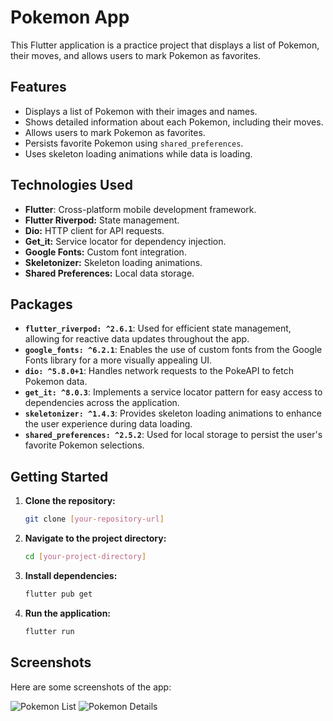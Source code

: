 # Pokemon App

This Flutter application is a practice project that displays a list of Pokemon, their moves, and allows users to mark Pokemon as favorites.

## Features

* Displays a list of Pokemon with their images and names.
* Shows detailed information about each Pokemon, including their moves.
* Allows users to mark Pokemon as favorites.
* Persists favorite Pokemon using `shared_preferences`.
* Uses skeleton loading animations while data is loading.

## Technologies Used

* **Flutter**: Cross-platform mobile development framework.
* **Flutter Riverpod:** State management.
* **Dio:** HTTP client for API requests.
* **Get_it:** Service locator for dependency injection.
* **Google Fonts:** Custom font integration.
* **Skeletonizer:** Skeleton loading animations.
* **Shared Preferences:** Local data storage.

## Packages

* **`flutter_riverpod: ^2.6.1`**: Used for efficient state management, allowing for reactive data updates throughout the app.
* **`google_fonts: ^6.2.1`**: Enables the use of custom fonts from the Google Fonts library for a more visually appealing UI.
* **`dio: ^5.8.0+1`**: Handles network requests to the PokeAPI to fetch Pokemon data.
* **`get_it: ^8.0.3`**: Implements a service locator pattern for easy access to dependencies across the application.
* **`skeletonizer: ^1.4.3`**: Provides skeleton loading animations to enhance the user experience during data loading.
* **`shared_preferences: ^2.5.2`**: Used for local storage to persist the user's favorite Pokemon selections.

## Getting Started

1.  **Clone the repository:**

    ```bash
    git clone [your-repository-url]
    ```

2.  **Navigate to the project directory:**

    ```bash
    cd [your-project-directory]
    ```

3.  **Install dependencies:**

    ```bash
    flutter pub get
    ```

4.  **Run the application:**

    ```bash
    flutter run
    ```

## Screenshots

Here are some screenshots of the app:

![Pokemon List](assets/app_screenshots_readme/Screenshot%20from%202025-02-26%2023-56-53.pngimages/pokemon_list.png)
![Pokemon Details](assets/app_screenshots_readme/Screenshot%20from%202025-02-26%2023-56-53.pngimages/pokemon_details.png)